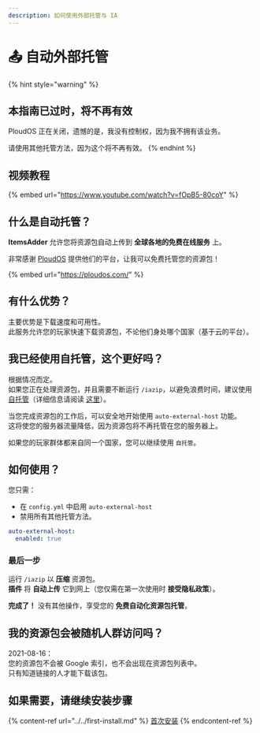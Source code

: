 ```yaml
---
description: 如何使用外部托管与 IA
---
```


# 📤 自动外部托管

{% hint style="warning" %}
## 本指南已过时，将不再有效

PloudOS 正在关闭，遗憾的是，我没有控制权，因为我不拥有该业务。

请使用其他托管方法，因为这个将不再有效。
{% endhint %}

## 视频教程

{% embed url="https://www.youtube.com/watch?v=fOpB5-80coY" %}

## 什么是自动托管？

**ItemsAdder** 允许您将资源包自动上传到 **全球各地的免费在线服务** 上。

非常感谢 [PloudOS](https://ploudos.com/it/) 提供他们的平台，让我可以免费托管您的资源包！

{% embed url="https://ploudos.com/" %}

## 有什么优势？

主要优势是下载速度和可用性。\
此服务允许您的玩家快速下载资源包，不论他们身处哪个国家（基于云的平台）。

## 我已经使用自托管，这个更好吗？

根据情况而定。\
如果您正在处理资源包，并且需要不断运行 `/iazip`，以避免浪费时间，建议使用 [自托管](../../plugin-usage/resourcepack-hosting/resourcepack-self-hosting.md)（详细信息请阅读 [这里](../../plugin-usage/resourcepack-hosting/tips-for-fastest-usage.md)）。

当您完成资源包的工作后，可以安全地开始使用 `auto-external-host` 功能。\
这将使您的服务器流量降低，因为资源包将不再托管在您的服务器上。

如果您的玩家群体都来自同一个国家，您可以继续使用 `自托管`。

## 如何使用？

您只需：

* 在 `config.yml` 中启用 `auto-external-host`
* 禁用所有其他托管方法。

```yaml
auto-external-host:
  enabled: true
```

### 最后一步

运行 `/iazip` 以 **压缩** 资源包。\
**插件** 将 **自动上传** 它到网上（您仅需在第一次使用时 **接受隐私政策**）。

**完成了！** 没有其他操作，享受您的 **免费自动化资源包托管**。

## 我的资源包会被随机人群访问吗？

2021-08-16：\
您的资源包不会被 Google 索引，也不会出现在资源包列表中。\
只有知道链接的人才能下载该包。

## 如果需要，请继续安装步骤

{% content-ref url="../../first-install.md" %}
[首次安装](../../first-install.md)
{% endcontent-ref %}
